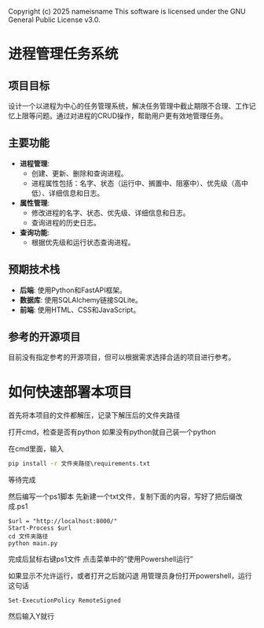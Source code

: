 Copyright (c) 2025 nameisname
This software is licensed under the GNU General Public License v3.0.

# 进程管理任务系统

## 项目目标
设计一个以进程为中心的任务管理系统，解决任务管理中截止期限不合理、工作记忆上限等问题。通过对进程的CRUD操作，帮助用户更有效地管理任务。

## 主要功能
- **进程管理**: 
  - 创建、更新、删除和查询进程。
  - 进程属性包括：名字、状态（运行中、搁置中、阻塞中）、优先级（高中低）、详细信息和日志。
- **属性管理**:
  - 修改进程的名字、状态、优先级、详细信息和日志。
  - 查询进程的历史日志。
- **查询功能**:
  - 根据优先级和运行状态查询进程。

## 预期技术栈
- **后端**: 使用Python和FastAPI框架。
- **数据库**: 使用SQLAlchemy链接SQLite。
- **前端**: 使用HTML、CSS和JavaScript。

## 参考的开源项目
目前没有指定参考的开源项目，但可以根据需求选择合适的项目进行参考。

# 如何快速部署本项目

首先将本项目的文件都解压，记录下解压后的文件夹路径

打开cmd，检查是否有python
如果没有python就自己装一个python


在cmd里面，输入
```cmd
pip install -r 文件夹路径\requirements.txt
```
等待完成


然后编写一个ps1脚本
先新建一个txt文件，复制下面的内容，写好了把后缀改成.ps1
```
$url = "http://localhost:8000/"
Start-Process $url
cd 文件夹路径
python main.py
```
完成后鼠标右键ps1文件
点击菜单中的“使用Powershell运行”

如果显示不允许运行，或者打开之后就闪退
用管理员身份打开powershell，运行这句话

```
Set-ExecutionPolicy RemoteSigned
```
然后输入Y就行
